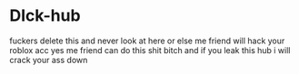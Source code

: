 # DIck-hub
fuckers delete this
and never look at here
or else me friend will hack your roblox acc
yes me friend can do  this shit
bitch
and if you leak
this hub
i will crack your ass down
